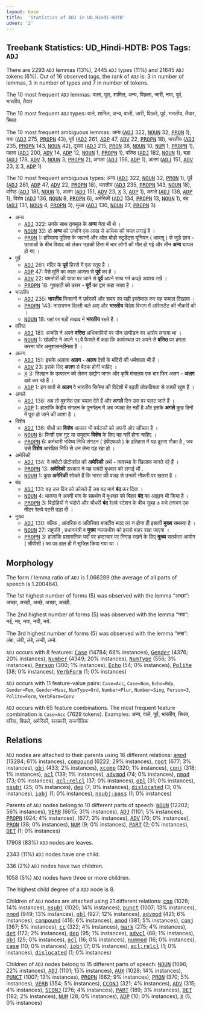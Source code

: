 ```yaml
---
layout: base
title:  'Statistics of ADJ in UD_Hindi-HDTB'
udver: '2'
---
```


## Treebank Statistics: UD_Hindi-HDTB: POS Tags: `ADJ`

There are 2293 `ADJ` lemmas (13%), 2445 `ADJ` types (11%) and 21645 `ADJ` tokens (6%).
Out of 16 observed tags, the rank of `ADJ` is: 3 in number of lemmas, 3 in number of types and 7 in number of tokens.

The 10 most frequent `ADJ` lemmas: वाला, पूरा, शामिल, अन्य, पिछला, जारी, नया, पूर्व, भारतीय, तैयार

The 10 most frequent `ADJ` types:  वाले, शामिल, अन्य, वाली, जारी, पिछले, पूर्व, भारतीय, तैयार, स्थित

The 10 most frequent ambiguous lemmas: अन्य (<tt><a href="hi_hdtb-pos-ADJ.html">ADJ</a></tt> 322, <tt><a href="hi_hdtb-pos-NOUN.html">NOUN</a></tt> 32, <tt><a href="hi_hdtb-pos-PRON.html">PRON</a></tt> 1), नया (<tt><a href="hi_hdtb-pos-ADJ.html">ADJ</a></tt> 275, <tt><a href="hi_hdtb-pos-PROPN.html">PROPN</a></tt> 43), पूर्व (<tt><a href="hi_hdtb-pos-ADJ.html">ADJ</a></tt> 261, <tt><a href="hi_hdtb-pos-ADP.html">ADP</a></tt> 47, <tt><a href="hi_hdtb-pos-ADV.html">ADV</a></tt> 22, <tt><a href="hi_hdtb-pos-PROPN.html">PROPN</a></tt> 18), भारतीय (<tt><a href="hi_hdtb-pos-ADJ.html">ADJ</a></tt> 235, <tt><a href="hi_hdtb-pos-PROPN.html">PROPN</a></tt> 143, <tt><a href="hi_hdtb-pos-NOUN.html">NOUN</a></tt> 42), दूसरा (<tt><a href="hi_hdtb-pos-ADJ.html">ADJ</a></tt> 215, <tt><a href="hi_hdtb-pos-PRON.html">PRON</a></tt> 38, <tt><a href="hi_hdtb-pos-NOUN.html">NOUN</a></tt> 10, <tt><a href="hi_hdtb-pos-NUM.html">NUM</a></tt> 1, <tt><a href="hi_hdtb-pos-PROPN.html">PROPN</a></tt> 1), पहला (<tt><a href="hi_hdtb-pos-ADJ.html">ADJ</a></tt> 200, <tt><a href="hi_hdtb-pos-ADV.html">ADV</a></tt> 14, <tt><a href="hi_hdtb-pos-ADP.html">ADP</a></tt> 12, <tt><a href="hi_hdtb-pos-NOUN.html">NOUN</a></tt> 1, <tt><a href="hi_hdtb-pos-PROPN.html">PROPN</a></tt> 1), वरिष्ठ (<tt><a href="hi_hdtb-pos-ADJ.html">ADJ</a></tt> 182, <tt><a href="hi_hdtb-pos-NOUN.html">NOUN</a></tt> 1), बड़ा (<tt><a href="hi_hdtb-pos-ADJ.html">ADJ</a></tt> 178, <tt><a href="hi_hdtb-pos-ADV.html">ADV</a></tt> 3, <tt><a href="hi_hdtb-pos-NOUN.html">NOUN</a></tt> 3, <tt><a href="hi_hdtb-pos-PROPN.html">PROPN</a></tt> 2), अगला (<tt><a href="hi_hdtb-pos-ADJ.html">ADJ</a></tt> 156, <tt><a href="hi_hdtb-pos-ADP.html">ADP</a></tt> 1), अलग (<tt><a href="hi_hdtb-pos-ADJ.html">ADJ</a></tt> 151, <tt><a href="hi_hdtb-pos-ADV.html">ADV</a></tt> 23, <tt><a href="hi_hdtb-pos-X.html">X</a></tt> 3, <tt><a href="hi_hdtb-pos-ADP.html">ADP</a></tt> 1)

The 10 most frequent ambiguous types:  अन्य (<tt><a href="hi_hdtb-pos-ADJ.html">ADJ</a></tt> 322, <tt><a href="hi_hdtb-pos-NOUN.html">NOUN</a></tt> 32, <tt><a href="hi_hdtb-pos-PRON.html">PRON</a></tt> 1), पूर्व (<tt><a href="hi_hdtb-pos-ADJ.html">ADJ</a></tt> 261, <tt><a href="hi_hdtb-pos-ADP.html">ADP</a></tt> 47, <tt><a href="hi_hdtb-pos-ADV.html">ADV</a></tt> 22, <tt><a href="hi_hdtb-pos-PROPN.html">PROPN</a></tt> 18), भारतीय (<tt><a href="hi_hdtb-pos-ADJ.html">ADJ</a></tt> 235, <tt><a href="hi_hdtb-pos-PROPN.html">PROPN</a></tt> 143, <tt><a href="hi_hdtb-pos-NOUN.html">NOUN</a></tt> 18), वरिष्ठ (<tt><a href="hi_hdtb-pos-ADJ.html">ADJ</a></tt> 181, <tt><a href="hi_hdtb-pos-NOUN.html">NOUN</a></tt> 1), अलग (<tt><a href="hi_hdtb-pos-ADJ.html">ADJ</a></tt> 151, <tt><a href="hi_hdtb-pos-ADV.html">ADV</a></tt> 23, <tt><a href="hi_hdtb-pos-X.html">X</a></tt> 3, <tt><a href="hi_hdtb-pos-ADP.html">ADP</a></tt> 1), अगले (<tt><a href="hi_hdtb-pos-ADJ.html">ADJ</a></tt> 138, <tt><a href="hi_hdtb-pos-ADP.html">ADP</a></tt> 1), विशेष (<tt><a href="hi_hdtb-pos-ADJ.html">ADJ</a></tt> 136, <tt><a href="hi_hdtb-pos-NOUN.html">NOUN</a></tt> 8, <tt><a href="hi_hdtb-pos-PROPN.html">PROPN</a></tt> 6), अमेरिकी (<tt><a href="hi_hdtb-pos-ADJ.html">ADJ</a></tt> 134, <tt><a href="hi_hdtb-pos-PROPN.html">PROPN</a></tt> 13, <tt><a href="hi_hdtb-pos-NOUN.html">NOUN</a></tt> 1), बंद (<tt><a href="hi_hdtb-pos-ADJ.html">ADJ</a></tt> 131, <tt><a href="hi_hdtb-pos-NOUN.html">NOUN</a></tt> 4, <tt><a href="hi_hdtb-pos-PROPN.html">PROPN</a></tt> 3), मुख्य (<tt><a href="hi_hdtb-pos-ADJ.html">ADJ</a></tt> 130, <tt><a href="hi_hdtb-pos-NOUN.html">NOUN</a></tt> 27, <tt><a href="hi_hdtb-pos-PROPN.html">PROPN</a></tt> 3)


* अन्य
  * <tt><a href="hi_hdtb-pos-ADJ.html">ADJ</a></tt> 322: उनके साथ तृणमूल के <b>अन्य</b> नेता भी थे ।
  * <tt><a href="hi_hdtb-pos-NOUN.html">NOUN</a></tt> 32: दो <b>अन्य</b> को उन्होंने एक लाख से अधिक की चपत लगाई है ।
  * <tt><a href="hi_hdtb-pos-PRON.html">PRON</a></tt> 1: हरियाणा पुलिस के जवानों और ऑल बोडो स्टूडेंट्स यूनियन ( आबसू ) से जुड़े छात्र - छात्राओं के बीच विवाद को लेकर भड़की हिंसा में चार लोगों की मौत हो गई और तीन <b>अन्य</b> घायल हो गए ।
* पूर्व
  * <tt><a href="hi_hdtb-pos-ADJ.html">ADJ</a></tt> 261: मंदिर के <b>पूर्व</b> हिस्‍से में एक स्‍तूप है ।
  * <tt><a href="hi_hdtb-pos-ADP.html">ADP</a></tt> 47: वैसे मूर्ति का काल अजंता से <b>पूर्व</b> का है ।
  * <tt><a href="hi_hdtb-pos-ADV.html">ADV</a></tt> 22: यमनोत्री की यात्रा पर जाने से <b>पूर्व</b> अपने साथ गर्म कपड़े अवश्‍य रखें ।
  * <tt><a href="hi_hdtb-pos-PROPN.html">PROPN</a></tt> 18: गुवाहटी को उत्तर - <b>पूर्व</b> का द्वार कहा जाता है ।
* भारतीय
  * <tt><a href="hi_hdtb-pos-ADJ.html">ADJ</a></tt> 235: <b>भारतीय</b> किसानों ने उर्वरकों और समय का सही इस्तेमाल कर यह कमाल दिखाया ।
  * <tt><a href="hi_hdtb-pos-PROPN.html">PROPN</a></tt> 143: नारायणन दिल्ली चले आए और <b>भारतीय</b> विदेश विभाग में असिस्टेंट की नौकरी की ।
  * <tt><a href="hi_hdtb-pos-NOUN.html">NOUN</a></tt> 18: यहां पर बड़ी तादाद में <b>भारतीय</b> रहते हैं ।
* वरिष्ठ
  * <tt><a href="hi_hdtb-pos-ADJ.html">ADJ</a></tt> 181: अंजलि ने अपने <b>वरिष्ठ</b> अधिकारियों पर यौन उत्पीड़न का आरोप लगाया था ।
  * <tt><a href="hi_hdtb-pos-NOUN.html">NOUN</a></tt> 1: खंडपीठ ने अपने १८वें फैसले में कहा कि कार्यस्थल पर अपने से <b>वरिष्ठ</b> पर हमला करना घोर अनुशासनहीनता है ।
* अलग
  * <tt><a href="hi_hdtb-pos-ADJ.html">ADJ</a></tt> 151: इसके अलावा <b>अलग</b> - <b>अलग</b> देशों के मंदिरों की धर्मशाला भी हैं ।
  * <tt><a href="hi_hdtb-pos-ADV.html">ADV</a></tt> 23: इसके लिए <b>अलग</b> से बैठक होनी चाहिए ।
  * <tt><a href="hi_hdtb-pos-X.html">X</a></tt> 3: तिलहन के उत्पादन को लेकर उद्योग जगत और कृषि मंत्रालय एक बार फिर अलग - <b>अलग</b> दावे कर रहे हैं ।
  * <tt><a href="hi_hdtb-pos-ADP.html">ADP</a></tt> 1: इन बातों से <b>अलग</b> वे भारतीय सिनेमा की विदेशों में बढ़ती लोकप्रियता से काफी खुश हैं ।
* अगले
  * <tt><a href="hi_hdtb-pos-ADJ.html">ADJ</a></tt> 138: अब तो मुशर्रफ एक बयान देते हैं और <b>अगले</b> दिन उस पर पलट जाते हैं ।
  * <tt><a href="hi_hdtb-pos-ADP.html">ADP</a></tt> 1: हालांकि केंद्रीय संगठन के पुनर्गठन में अब ज्यादा देर नहीं है और इसके <b>अगले</b> कुछ दिनों में पूरा हो जाने की आशा है ।
* विशेष
  * <tt><a href="hi_hdtb-pos-ADJ.html">ADJ</a></tt> 136: पौधों का <b>विशेष</b> आकार भी पर्यटकों को अपनी ओर खींचता है ।
  * <tt><a href="hi_hdtb-pos-NOUN.html">NOUN</a></tt> 8: किसी एक गुट या समुदाय <b>विशेष</b> के लिए यह नहीं होना चाहिए ।
  * <tt><a href="hi_hdtb-pos-PROPN.html">PROPN</a></tt> 6: कर्मचारी भविष्य निधि संगठन ( ईपीएफओ ) के इतिहास में यह दूसरा मौका है , जब उसे <b>विशेष</b> आरक्षित निधि से धन लेना पड़ रहा हो ।
* अमेरिकी
  * <tt><a href="hi_hdtb-pos-ADJ.html">ADJ</a></tt> 134: वे क्योटो प्रोटोकॉल को <b>अमेरिकी</b> अर्थ - व्यवस्था के खिलाफ मानते रहे हैं ।
  * <tt><a href="hi_hdtb-pos-PROPN.html">PROPN</a></tt> 13: <b>अमेरिकी</b> सरकार ने यह पाबंदी बुधवार को लगाई थी .
  * <tt><a href="hi_hdtb-pos-NOUN.html">NOUN</a></tt> 1: कुछ <b>अमेरिकी</b> सोचते हैं कि भारत की वजह से उनकी नौकरी पर खतरा है ।
* बंद
  * <tt><a href="hi_hdtb-pos-ADJ.html">ADJ</a></tt> 131: वह उस दिन को कोसते हैं जब यह मार्ग <b>बंद</b> कर दिया ।
  * <tt><a href="hi_hdtb-pos-NOUN.html">NOUN</a></tt> 4: भाकपा ने अपनी मांग के समर्थन में बुधवार को बिहार <b>बंद</b> का आह्वान भी किया है ।
  * <tt><a href="hi_hdtb-pos-PROPN.html">PROPN</a></tt> 3: विद्रोहियों ने चंदोरो और चौधरी <b>बंद</b> रेलवे स्टेशन के बीच सुबह ७ बजे लगभग एक मीटर रेलवे पटरी उड़ा दी ।
* मुख्य
  * <tt><a href="hi_hdtb-pos-ADJ.html">ADJ</a></tt> 130: बल्कि , आंतरिक व अतिरिक्त बजटीय मदद का न होना ही इसकी <b>मुख्य</b> समस्या है ।
  * <tt><a href="hi_hdtb-pos-NOUN.html">NOUN</a></tt> 27: राष्ट्रपति , प्रधानमंत्री व <b>मुख्य</b> न्यायाधीश को इससे बाहर रखा जाएगा ।
  * <tt><a href="hi_hdtb-pos-PROPN.html">PROPN</a></tt> 3: हालांकि प्रशासनिक पदों पर भ्रष्टाचार पर निगाह रखने के लिए <b>मुख्य</b> सतर्कता आयोग ( सीवीसी ) का पद हाल ही में सृजित किया गया था ।

## Morphology

The form / lemma ratio of `ADJ` is 1.066289 (the average of all parts of speech is 1.200484).

The 1st highest number of forms (5) was observed with the lemma “अच्छा”: अच्छा, अच्छी, अच्छे, अच्‍छा, अच्‍छी.

The 2nd highest number of forms (5) was observed with the lemma “नया”: नई, नए, नया, नयी, नये.

The 3rd highest number of forms (5) was observed with the lemma “लंबा”: लंबा, लंबी, लंबे, लम्बी, लम्बे.

`ADJ` occurs with 8 features: <tt><a href="hi_hdtb-feat-Case.html">Case</a></tt> (14784; 68% instances), <tt><a href="hi_hdtb-feat-Gender.html">Gender</a></tt> (4376; 20% instances), <tt><a href="hi_hdtb-feat-Number.html">Number</a></tt> (4349; 20% instances), <tt><a href="hi_hdtb-feat-NumType.html">NumType</a></tt> (556; 3% instances), <tt><a href="hi_hdtb-feat-Person.html">Person</a></tt> (300; 1% instances), <tt><a href="hi_hdtb-feat-Echo.html">Echo</a></tt> (54; 0% instances), <tt><a href="hi_hdtb-feat-Polite.html">Polite</a></tt> (38; 0% instances), <tt><a href="hi_hdtb-feat-VerbForm.html">VerbForm</a></tt> (1; 0% instances)

`ADJ` occurs with 11 feature-value pairs: `Case=Acc`, `Case=Nom`, `Echo=Rdp`, `Gender=Fem`, `Gender=Masc`, `NumType=Ord`, `Number=Plur`, `Number=Sing`, `Person=3`, `Polite=Form`, `VerbForm=Conv`

`ADJ` occurs with 65 feature combinations.
The most frequent feature combination is `Case=Acc` (7629 tokens).
Examples: अन्य, वाले, पूर्व, भारतीय, स्थित, वरिष्ठ, पिछले, अमेरिकी, सरकारी, राजनीतिक


## Relations

`ADJ` nodes are attached to their parents using 16 different relations: <tt><a href="hi_hdtb-dep-amod.html">amod</a></tt> (13284; 61% instances), <tt><a href="hi_hdtb-dep-compound.html">compound</a></tt> (6222; 29% instances), <tt><a href="hi_hdtb-dep-root.html">root</a></tt> (677; 3% instances), <tt><a href="hi_hdtb-dep-obj.html">obj</a></tt> (433; 2% instances), <tt><a href="hi_hdtb-dep-xcomp.html">xcomp</a></tt> (320; 1% instances), <tt><a href="hi_hdtb-dep-conj.html">conj</a></tt> (318; 1% instances), <tt><a href="hi_hdtb-dep-acl.html">acl</a></tt> (139; 1% instances), <tt><a href="hi_hdtb-dep-advmod.html">advmod</a></tt> (74; 0% instances), <tt><a href="hi_hdtb-dep-nmod.html">nmod</a></tt> (73; 0% instances), <tt><a href="hi_hdtb-dep-acl-relcl.html">acl:relcl</a></tt> (37; 0% instances), <tt><a href="hi_hdtb-dep-obl.html">obl</a></tt> (31; 0% instances), <tt><a href="hi_hdtb-dep-nsubj.html">nsubj</a></tt> (25; 0% instances), <tt><a href="hi_hdtb-dep-dep.html">dep</a></tt> (7; 0% instances), <tt><a href="hi_hdtb-dep-dislocated.html">dislocated</a></tt> (3; 0% instances), <tt><a href="hi_hdtb-dep-iobj.html">iobj</a></tt> (1; 0% instances), <tt><a href="hi_hdtb-dep-nsubj-pass.html">nsubj:pass</a></tt> (1; 0% instances)

Parents of `ADJ` nodes belong to 10 different parts of speech: <tt><a href="hi_hdtb-pos-NOUN.html">NOUN</a></tt> (12202; 56% instances), <tt><a href="hi_hdtb-pos-VERB.html">VERB</a></tt> (6615; 31% instances), <tt><a href="hi_hdtb-pos-ADJ.html">ADJ</a></tt> (1101; 5% instances), <tt><a href="hi_hdtb-pos-PROPN.html">PROPN</a></tt> (924; 4% instances),  (677; 3% instances), <tt><a href="hi_hdtb-pos-ADV.html">ADV</a></tt> (76; 0% instances), <tt><a href="hi_hdtb-pos-PRON.html">PRON</a></tt> (38; 0% instances), <tt><a href="hi_hdtb-pos-NUM.html">NUM</a></tt> (9; 0% instances), <tt><a href="hi_hdtb-pos-PART.html">PART</a></tt> (2; 0% instances), <tt><a href="hi_hdtb-pos-DET.html">DET</a></tt> (1; 0% instances)

17908 (83%) `ADJ` nodes are leaves.

2343 (11%) `ADJ` nodes have one child.

336 (2%) `ADJ` nodes have two children.

1058 (5%) `ADJ` nodes have three or more children.

The highest child degree of a `ADJ` node is 8.

Children of `ADJ` nodes are attached using 21 different relations: <tt><a href="hi_hdtb-dep-cop.html">cop</a></tt> (1028; 14% instances), <tt><a href="hi_hdtb-dep-nsubj.html">nsubj</a></tt> (1020; 14% instances), <tt><a href="hi_hdtb-dep-punct.html">punct</a></tt> (1007; 13% instances), <tt><a href="hi_hdtb-dep-nmod.html">nmod</a></tt> (949; 13% instances), <tt><a href="hi_hdtb-dep-obl.html">obl</a></tt> (927; 12% instances), <tt><a href="hi_hdtb-dep-advmod.html">advmod</a></tt> (421; 6% instances), <tt><a href="hi_hdtb-dep-compound.html">compound</a></tt> (416; 6% instances), <tt><a href="hi_hdtb-dep-amod.html">amod</a></tt> (381; 5% instances), <tt><a href="hi_hdtb-dep-conj.html">conj</a></tt> (367; 5% instances), <tt><a href="hi_hdtb-dep-cc.html">cc</a></tt> (322; 4% instances), <tt><a href="hi_hdtb-dep-mark.html">mark</a></tt> (275; 4% instances), <tt><a href="hi_hdtb-dep-det.html">det</a></tt> (172; 2% instances), <tt><a href="hi_hdtb-dep-dep.html">dep</a></tt> (95; 1% instances), <tt><a href="hi_hdtb-dep-advcl.html">advcl</a></tt> (88; 1% instances), <tt><a href="hi_hdtb-dep-obj.html">obj</a></tt> (25; 0% instances), <tt><a href="hi_hdtb-dep-acl.html">acl</a></tt> (16; 0% instances), <tt><a href="hi_hdtb-dep-nummod.html">nummod</a></tt> (16; 0% instances), <tt><a href="hi_hdtb-dep-case.html">case</a></tt> (10; 0% instances), <tt><a href="hi_hdtb-dep-iobj.html">iobj</a></tt> (7; 0% instances), <tt><a href="hi_hdtb-dep-acl-relcl.html">acl:relcl</a></tt> (1; 0% instances), <tt><a href="hi_hdtb-dep-dislocated.html">dislocated</a></tt> (1; 0% instances)

Children of `ADJ` nodes belong to 15 different parts of speech: <tt><a href="hi_hdtb-pos-NOUN.html">NOUN</a></tt> (1696; 22% instances), <tt><a href="hi_hdtb-pos-ADJ.html">ADJ</a></tt> (1101; 15% instances), <tt><a href="hi_hdtb-pos-AUX.html">AUX</a></tt> (1028; 14% instances), <tt><a href="hi_hdtb-pos-PUNCT.html">PUNCT</a></tt> (1007; 13% instances), <tt><a href="hi_hdtb-pos-PROPN.html">PROPN</a></tt> (662; 9% instances), <tt><a href="hi_hdtb-pos-PRON.html">PRON</a></tt> (370; 5% instances), <tt><a href="hi_hdtb-pos-VERB.html">VERB</a></tt> (354; 5% instances), <tt><a href="hi_hdtb-pos-CCONJ.html">CCONJ</a></tt> (321; 4% instances), <tt><a href="hi_hdtb-pos-ADV.html">ADV</a></tt> (315; 4% instances), <tt><a href="hi_hdtb-pos-SCONJ.html">SCONJ</a></tt> (276; 4% instances), <tt><a href="hi_hdtb-pos-PART.html">PART</a></tt> (189; 3% instances), <tt><a href="hi_hdtb-pos-DET.html">DET</a></tt> (182; 2% instances), <tt><a href="hi_hdtb-pos-NUM.html">NUM</a></tt> (28; 0% instances), <tt><a href="hi_hdtb-pos-ADP.html">ADP</a></tt> (10; 0% instances), <tt><a href="hi_hdtb-pos-X.html">X</a></tt> (5; 0% instances)

